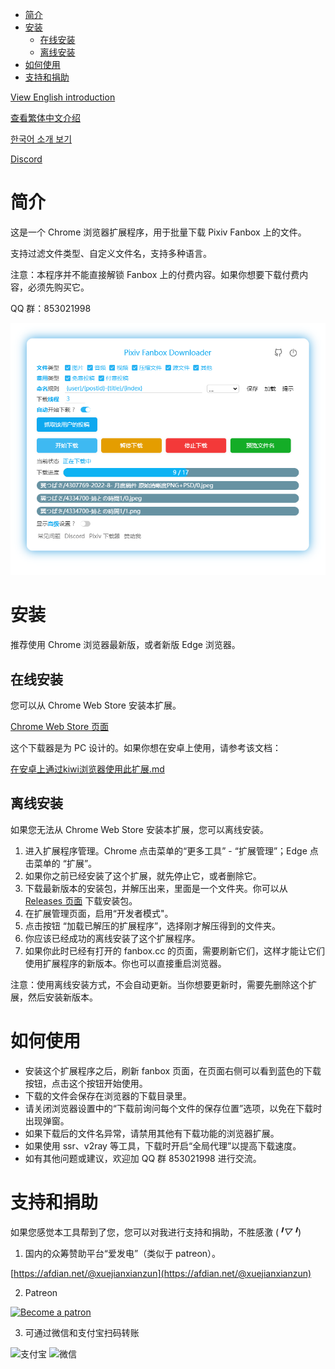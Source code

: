 <!-- TOC -->

- [简介](#简介)
- [安装](#安装)
  - [在线安装](#在线安装)
  - [离线安装](#离线安装)
- [如何使用](#如何使用)
- [支持和捐助](#支持和捐助)

<!-- /TOC -->

[View English introduction](Readme-EN.md)

[查看繁体中文介绍](Readme-ZH-TW.md)

[한국어 소개 보기](Readme-KO.md)

[Discord](https://discord.gg/u4wVMy7xJM)

# 简介

这是一个 Chrome 浏览器扩展程序，用于批量下载 Pixiv Fanbox 上的文件。

支持过滤文件类型、自定义文件名，支持多种语言。

注意：本程序并不能直接解锁 Fanbox 上的付费内容。如果你想要下载付费内容，必须先购买它。

QQ 群：853021998

![screenshot](screenshot/ui-1.png)

# 安装

推荐使用 Chrome 浏览器最新版，或者新版 Edge 浏览器。

## 在线安装

您可以从 Chrome Web Store 安装本扩展。

[Chrome Web Store 页面](https://chrome.google.com/webstore/detail/pixiv-fanbox-downloader/ihnfpdchjnmlehnoeffgcbakfmdjcckn)

这个下载器是为 PC 设计的。如果你想在安卓上使用，请参考该文档：

[在安卓上通过kiwi浏览器使用此扩展.md](./docs/在安卓上通过kiwi浏览器使用此扩展.md)

## 离线安装

如果您无法从 Chrome Web Store 安装本扩展，您可以离线安装。

1. 进入扩展程序管理。Chrome 点击菜单的“更多工具” - “扩展管理”；Edge 点击菜单的 “扩展”。
2. 如果你之前已经安装了这个扩展，就先停止它，或者删除它。
3. 下载最新版本的安装包，并解压出来，里面是一个文件夹。你可以从 [Releases 页面](https://github.com/xuejianxianzun/PixivFanboxDownloader/releases) 下载安装包。
4. 在扩展管理页面，启用“开发者模式"。
5. 点击按钮 “加载已解压的扩展程序”，选择刚才解压得到的文件夹。
6. 你应该已经成功的离线安装了这个扩展程序。
7. 如果你此时已经有打开的 fanbox.cc 的页面，需要刷新它们，这样才能让它们使用扩展程序的新版本。你也可以直接重启浏览器。

注意：使用离线安装方式，不会自动更新。当你想要更新时，需要先删除这个扩展，然后安装新版本。

# 如何使用

- 安装这个扩展程序之后，刷新 fanbox 页面，在页面右侧可以看到蓝色的下载按钮，点击这个按钮开始使用。
- 下载的文件会保存在浏览器的下载目录里。
- 请关闭浏览器设置中的“下载前询问每个文件的保存位置”选项，以免在下载时出现弹窗。
- 如果下载后的文件名异常，请禁用其他有下载功能的浏览器扩展。
- 如果使用 ssr、v2ray 等工具，下载时开启“全局代理”以提高下载速度。
- 如有其他问题或建议，欢迎加 QQ 群 853021998 进行交流。

# 支持和捐助

如果您感觉本工具帮到了您，您可以对我进行支持和捐助，不胜感激 (*╹▽╹*)

1. 国内的众筹赞助平台“爱发电”（类似于 patreon）。

[https://afdian.net/@xuejianxianzun](https://afdian.net/@xuejianxianzun)

2. Patreon

<a href='https://www.patreon.com/xuejianxianzun'><img src='https://c5.patreon.com/external/logo/become_a_patron_button.png' alt='Become a patron' width='140px' /></a>

3. 可通过微信和支付宝扫码转账

![支付宝](https://i.loli.net/2019/04/04/5ca5627614396.png) ![微信](https://i.loli.net/2019/04/04/5ca5627630bb4.png)